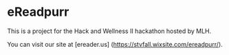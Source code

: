 # eReadpurr
This is a project for the Hack and Wellness II hackathon hosted by MLH.

You can visit our site at [ereader.us] (https://stvfall.wixsite.com/ereadpurr/).
